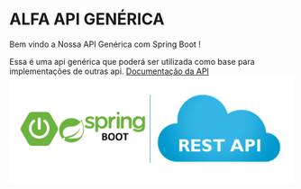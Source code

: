 # ALFA API GENÉRICA
Bem vindo a Nossa API Genérica com Spring Boot !

Essa é uma api genérica que poderá ser utilizada como base para implementações de outras api.
[Documentação da API](https://github.com/renatoredes/api/wiki)
![API](https://github.com/renatoredes/api/blob/develop/wiki/img/springboot.png)



